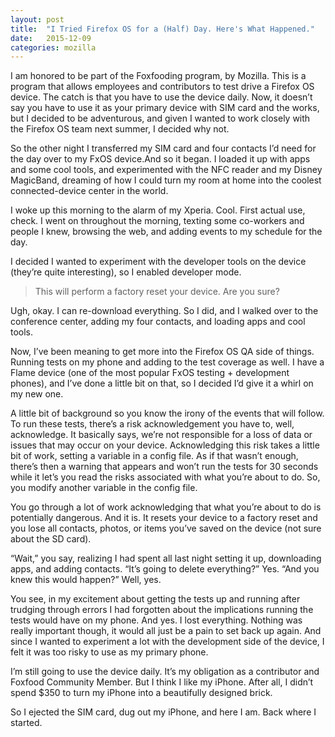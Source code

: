 ```yaml
---
layout: post
title:  "I Tried Firefox OS for a (Half) Day. Here's What Happened."
date:   2015-12-09
categories: mozilla
---
```

I am honored to be part of the Foxfooding program, by Mozilla. This is a program
that allows employees and contributors to test drive a Firefox OS device. The
catch is that you have to use the device daily. Now, it doesn’t say you have to
use it as your primary device with SIM card and the works, but I decided to be
adventurous, and given I wanted to work closely with the Firefox OS team next
summer, I decided why not.

So the other night I transferred my SIM card and four contacts I’d need for the
day over to my FxOS device.And so it began. I loaded it up with apps and some
cool tools, and experimented with the NFC reader and my Disney MagicBand,
dreaming of how I could turn my room at home into the coolest connected-device
center in the world.

I woke up this morning to the alarm of my Xperia. Cool. First actual use, check.
I went on throughout the morning, texting some co-workers and people I knew,
browsing the web, and adding events to my schedule for the day.

I decided I wanted to experiment with the developer tools on the device (they’re
quite interesting), so I enabled developer mode.

> This will perform a factory reset your device. Are you sure?

Ugh, okay. I can re-download everything. So I did, and I walked over to the
conference center, adding my four contacts, and loading apps and cool tools.

Now, I’ve been meaning to get more into the Firefox OS QA side of things.
Running tests on my phone and adding to the test coverage as well. I have a
Flame device (one of the most popular FxOS testing + development phones), and
I’ve done a little bit on that, so I decided I’d give it a whirl on my new one.

A little bit of background so you know the irony of the events that will follow.
To run these tests, there’s a risk acknowledgement you have to, well, acknowledge.
It basically says, we’re not responsible for a loss of data or issues that may
occur on your device. Acknowledging this risk takes a little bit of work, setting
a variable in a config file. As if that wasn’t enough, there’s then a warning that
appears and won’t run the tests for 30 seconds while it let’s you read the risks
associated with what you’re about to do. So, you modify another variable in the
config file.

You go through a lot of work acknowledging that what you’re about to do is
potentially dangerous. And it is. It resets your device to a factory reset and
you lose all contacts, photos, or items you’ve saved on the device (not sure
about the SD card).

“Wait,” you say, realizing I had spent all last night setting it up, downloading
apps, and adding contacts. “It’s going to delete everything?” Yes. “And you knew
this would happen?” Well, yes.

You see, in my excitement about getting the tests up and running after trudging
through errors I had forgotten about the implications running the tests would
have on my phone. And yes. I lost everything. Nothing was really important though,
it would all just be a pain to set back up again. And since I wanted to experiment
a lot with the development side of the device, I felt it was too risky to use as
my primary phone.

I’m still going to use the device daily. It’s my obligation as a contributor and
Foxfood Community Member. But I think I like my iPhone. After all, I didn’t spend
$350 to turn my iPhone into a beautifully designed brick.

So I ejected the SIM card, dug out my iPhone, and here I am. Back where I started.
